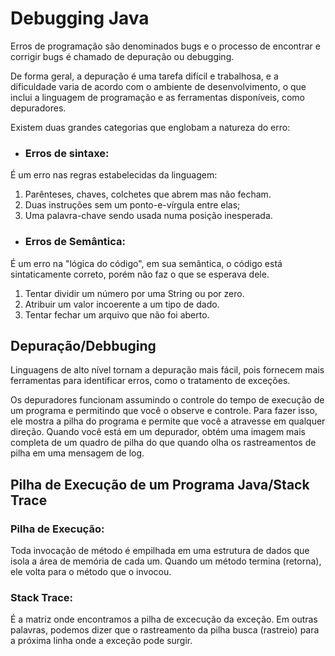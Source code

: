 # Debugging Java

Erros de programação são denominados bugs e o processo de encontrar e corrigir bugs é chamado de depuração ou debugging.

De forma geral, a depuração é uma tarefa difícil e trabalhosa, e a dificuldade varia de acordo com o ambiente de
desenvolvimento, o que inclui a linguagem de programação e as ferramentas disponíveis, como depuradores.

Existem duas grandes categorias que englobam a natureza do erro:

- ### Erros de sintaxe:
É um erro nas regras estabelecidas da linguagem:
  1. Parênteses, chaves, colchetes que abrem mas não fecham.
  2. Duas instruções sem um ponto-e-vírgula entre elas;
  3. Uma palavra-chave sendo usada numa posição inesperada.

- ### Erros de Semântica:
É um erro na "lógica do código", em sua semântica, o código está sintaticamente correto, porém não faz o que se esperava dele.
  1. Tentar dividir um número por uma String ou por zero.
  2.  Atribuir um valor incoerente a um tipo de dado.
  3. Tentar fechar um arquivo que não foi aberto.


## Depuração/Debbuging
Linguagens de alto nível tornam a depuração mais fácil, pois fornecem mais ferramentas para identificar erros, como o tratamento de exceções.

Os depuradores funcionam assumindo o controle do tempo de execução de um programa e permitindo que você o observe e controle. Para fazer isso, ele mostra a pilha do programa e permite que você a atravesse em qualquer direção. Quando você está em um depurador, obtém uma imagem mais completa de um quadro de pilha do que quando olha os rastreamentos de pilha em uma mensagem de log.

## Pilha de Execução de um Programa Java/Stack Trace

### Pilha de Execução:
Toda invocação de método é empilhada em uma estrutura de dados que isola a área de memória de cada um. Quando um método termina (retorna), ele volta para o método que o invocou.

### Stack Trace:
É a matriz onde encontramos a pilha de excecução da exceção. Em outras palavras, podemos dizer que o rastreamento da pilha busca (rastreio) para a próxima linha onde a exceção pode surgir.